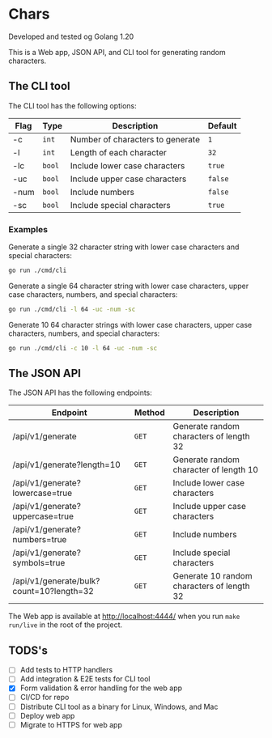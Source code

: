 # Chars

Developed and tested og Golang 1.20

This is a Web app, JSON API, and CLI tool for generating random characters.

## The CLI tool

The CLI tool has the following options:

| Flag | Type   | Description                      | Default |
| ---- | ------ | -------------------------------- | ------- |
| -c   | `int`  | Number of characters to generate | `1`     |
| -l   | `int`  | Length of each character         | `32`    |
| -lc  | `bool` | Include lower case characters    | `true`  |
| -uc  | `bool` | Include upper case characters    | `false` |
| -num | `bool` | Include numbers                  | `false` |
| -sc  | `bool` | Include special characters       | `true`  |

### Examples

Generate a single 32 character string with lower case characters and special characters:

```bash
go run ./cmd/cli
```

Generate a single 64 character string with lower case characters, upper case characters, numbers, and special characters:

```bash
go run ./cmd/cli -l 64 -uc -num -sc
```

Generate 10 64 character strings with lower case characters, upper case characters, numbers, and special characters:

```bash
go run ./cmd/cli -c 10 -l 64 -uc -num -sc
```

## The JSON API

The JSON API has the following endpoints:

| Endpoint                                 | Method | Description                                |
| ---------------------------------------- | ------ | ------------------------------------------ |
| /api/v1/generate                         | `GET`  | Generate random characters of length 32    |
| /api/v1/generate?length=10               | `GET`  | Generate random character of length 10     |
| /api/v1/generate?lowercase=true          | `GET`  | Include lower case characters              |
| /api/v1/generate?uppercase=true          | `GET`  | Include upper case characters              |
| /api/v1/generate?numbers=true            | `GET`  | Include numbers                            |
| /api/v1/generate?symbols=true            | `GET`  | Include special characters                 |
| /api/v1/generate/bulk?count=10?length=32 | `GET`  | Generate 10 random characters of length 32 |

The Web app is available at <http://localhost:4444/> when you run `make run/live` in the root of the project.

## TODS's

- [ ] Add tests to HTTP handlers
- [ ] Add integration & E2E tests for CLI tool
- [x] Form validation & error handling for the web app
- [ ] CI/CD for repo
- [ ] Distribute CLI tool as a binary for Linux, Windows, and Mac
- [ ] Deploy web app
- [ ] Migrate to HTTPS for web app
